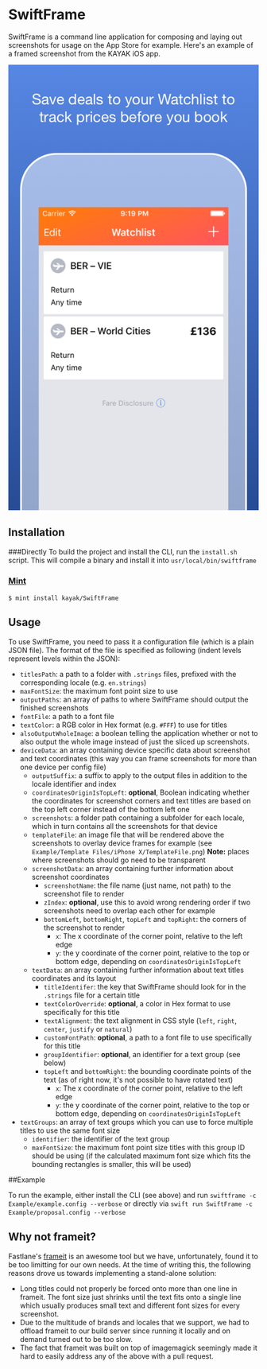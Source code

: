 # SwiftFrame

SwiftFrame is a command line application for composing and laying out screenshots for usage on the App Store for example. Here's an example of a framed screenshot from the KAYAK iOS app.

![Framed Screenshot](https://github.com/kayak/SwiftFrame/blob/master/Example/Screenshots/iPhone5s%7Eframed.png)

## Installation
###Directly
To build the project and install the CLI, run the `install.sh` script. This will compile a binary and install it into `usr/local/bin/swiftframe`
### [Mint](https://github.com/yonaskolb/mint)
```
$ mint install kayak/SwiftFrame
```

## Usage

To use SwiftFrame, you need to pass it a configuration file (which is a plain JSON file). The format of the file is specified as following (indent levels represent levels within the JSON):

* `titlesPath`: a path to a folder with `.strings` files, prefixed with the corresponding locale (e.g. `en.strings`)
* `maxFontSize`: the maximum font point size to use
* `outputPaths`: an array of paths to where SwiftFrame should output the finished screenshots
* `fontFile`: a path to a font file
* `textColor`: a RGB color in Hex format (e.g. `#FFF`) to use for titles
* `alsoOutputWholeImage`: a boolean telling the application whether or not to also output the whole image instead of just the sliced up screenshots.
* `deviceData`: an array containing device specific data about screenshot and text coordinates (this way you can frame screenshots for more than one device per config file)
  * `outputSuffix`: a suffix to apply to the output files in addition to the locale identifier and index
  * `coordinatesOriginIsTopLeft`: **optional**, Boolean indicating whether the coordinates for screenshot corners and text titles are based on the top left corner instead of the bottom left one
  * `screenshots`: a folder path containing a subfolder for each locale, which in turn contains all the screenshots for that device
  * `templateFile`: an image file that will be rendered above the screenshots to overlay device frames for example (see `Example/Template Files/iPhone X/TemplateFile.png`) **Note:** places where screenshots should go need to be transparent
  * `screenshotData`: an array containing further information about screenshot coordinates
    * `screenshotName`: the file name (just name, not path) to the screenshot file to render
    * `zIndex`: **optional**, use this to avoid wrong rendering order if two screenshots need to overlap each other for example
    * `bottomLeft`, `bottomRight`, `topLeft` and `topRight`: the corners of the screenshot to render
      * `x`: The x coordinate of the corner point, relative to the left edge
      * `y`: the y coordinate of the corner point, relative to the top or bottom edge, depending on `coordinatesOriginIsTopLeft`
  * `textData`: an array containing further information about text titles coordinates and its layout
    * `titleIdentifer`: the key that SwiftFrame should look for in the `.strings` file for a certain title
    * `textColorOverride`: **optional**, a color in Hex format to use specifically for this title
    * `textAlignment`: the text alignment in CSS style (`left`, `right`, `center`, `justify` or `natural`)
    * `customFontPath`: **optional**, a path to a font file to use specifically for this title
    * `groupIdentifier`: **optional**, an identifier for a text group (see below)
    * `topLeft` and `bottomRight`: the bounding coordinate points of the text (as of right now, it's not possible to have rotated text)
      * `x`: The x coordinate of the corner point, relative to the left edge
      * `y`: the y coordinate of the corner point, relative to the top or bottom edge, depending on `coordinatesOriginIsTopLeft` 
* `textGroups`: an array of text groups which you can use to force multiple titles to use the same font size
  * `identifier`: the identifier of the text group
  * `maxFontSize`: the maximum font point size titles with this group ID should be using (if the calculated maximum font size which fits the bounding rectangles is smaller, this will be used) 

##Example

To run the example, either install the CLI (see above) and run `swiftframe -c Example/example.config --verbose` or directly via `swift run SwiftFrame -c Example/proposal.config --verbose`

## Why not frameit?

Fastlane's [frameit](https://github.com/fastlane/fastlane/tree/master/frameit) is an awesome tool but we have, unfortunately, found it to be too limitting for our own needs. At the time of writing this, the following reasons drove us towards implementing a stand-alone solution:

- Long titles could not properly be forced onto more than one line in frameit. The font size just shrinks until the text fits onto a single line which usually produces small text and different font sizes for every screenshot.
- Due to the multitude of brands and locales that we support, we had to offload frameit to our build server since running it locally and on demand turned out to be too slow.
- The fact that frameit was built on top of imagemagick seemingly made it hard to easily address any of the above with a pull request.
